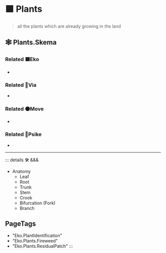 # 🟩  <eko>Plants</eko>

> all the plants which are already growing in the land

## 🕸 Plants.Skema

### Related 🟩<eko>Eko</eko>

-

### Related 🔻<via>Via</via>

-

### Related 🟠<move>Move</move>

-

### Related 💜<psike>Psike</psike>

-

---

<!-- =================================================== -->
<!-- =================================================== -->
<!-- =================================================== -->
<!-- =================================================== -->
<!-- =================================================== -->
::: details 🛠 <dev>&&&</dev>

- Anatomy
    - Leaf
    - Root
    - Trunk
    - Stem
    - Crook
    - Bifurcation (Fork)
    - Branch

<h2>PageTags</h2>

- "Eko.PlantIdentification"
- "Eko.Plants.Fireweed"
- "Eko.Plants.ResidualPatch"
:::
